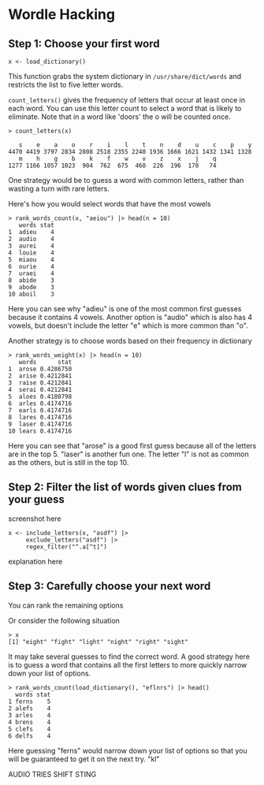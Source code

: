 
# Wordle Hacking

## Step 1: Choose your first word

`x <- load_dictionary()`

This function grabs the system dictionary in `/usr/share/dict/words` and restricts
the list to five letter words.

`count_letters()` gives the frequency of letters that occur at least once in
each word. You can use this letter count to select a word that is likely to eliminate.
Note that in a word like 'doors' the o will be counted once.

```
> count_letters(x)

   s    e    a    o    r    i    l    t    n    d    u    c    p    y 
4470 4419 3797 2834 2808 2518 2355 2240 1936 1666 1621 1432 1341 1328 
   m    h    g    b    k    f    w    v    z    x    j    q 
1277 1166 1057 1023  904  762  675  460  226  196  170   74 
```

One strategy would be to guess a word with common letters, rather than wasting
a turn with rare letters.

Here's how you would select words that have the most vowels

```
> rank_words_count(x, "aeiou") |> head(n = 10)
   words stat
1  adieu    4
2  audio    4
3  aurei    4
4  louie    4
5  miaou    4
6  ourie    4
7  uraei    4
8  abide    3
9  abode    3
10 aboil    3
```

Here you can see why "adieu" is one of the most common first guesses because it
contains 4 vowels. Another option is "audio" which is also has 4 vowels, but 
doesn't include the letter "e" which is more common than "o".


Another strategy is to choose words based on their frequency in dictionary

```
> rank_words_weight(x) |> head(n = 10)
   words      stat
1  arose 0.4286750
2  arise 0.4212841
3  raise 0.4212841
4  serai 0.4212841
5  aloes 0.4180798
6  arles 0.4174716
7  earls 0.4174716
8  lares 0.4174716
9  laser 0.4174716
10 lears 0.4174716
```

Here you can see that "arose" is a good first guess because all of the letters
are in the top 5. "laser" is another fun one. The letter "l" is not as common as
the others, but is still in the top 10.


## Step 2: Filter the list of words given clues from your guess

screenshot here

```
x <- include_letters(x, "asdf") |> 
     exclude_letters("asdf") |> 
     regex_filter("^.a[^t]")
```

explanation here


## Step 3: Carefully choose your next word

You can rank the remaining options

Or consider the following situation

```
> x
[1] "eight" "fight" "light" "night" "right" "sight"
```

It may take several guesses to find the correct word. A good strategy here
is to guess a word that contains all the first letters to more quickly narrow 
down your list of options.

```
> rank_words_count(load_dictionary(), "eflnrs") |> head()
  words stat
1 ferns    5
2 alefs    4
3 arles    4
4 brens    4
5 clefs    4
6 delfs    4
```

Here guessing "ferns" would narrow down your list of options so that you will be
guaranteed to get it on the next try. "kl"


AUDIO
TRIES
SHIFT
STING

